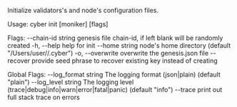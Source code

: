 Initialize validators's and node's configuration files.

Usage:
  cyber init [moniker] [flags]

Flags:
      --chain-id string   genesis file chain-id, if left blank will be randomly created
  -h, --help              help for init
      --home string       node's home directory (default "/Users/user//.cyber")
  -o, --overwrite         overwrite the genesis.json file
      --recover           provide seed phrase to recover existing key instead of creating

Global Flags:
      --log_format string   The logging format (json|plain) (default "plain")
      --log_level string    The logging level (trace|debug|info|warn|error|fatal|panic) (default "info")
      --trace               print out full stack trace on errors
